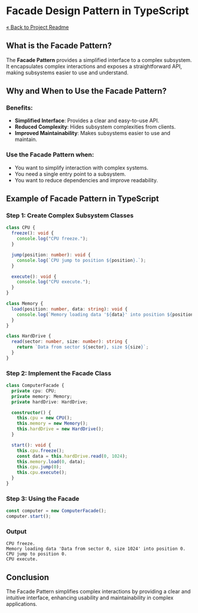 # Facade Design Pattern in TypeScript

[« Back to Project Readme](../../../README.md)

## What is the Facade Pattern?

The **Facade Pattern** provides a simplified interface to a complex subsystem. It encapsulates complex interactions and exposes a straightforward API, making subsystems easier to use and understand.

## Why and When to Use the Facade Pattern?

### Benefits:
- **Simplified Interface**: Provides a clear and easy-to-use API.
- **Reduced Complexity**: Hides subsystem complexities from clients.
- **Improved Maintainability**: Makes subsystems easier to use and maintain.

### Use the Facade Pattern when:
- You want to simplify interaction with complex systems.
- You need a single entry point to a subsystem.
- You want to reduce dependencies and improve readability.

## Example of Facade Pattern in TypeScript

### Step 1: Create Complex Subsystem Classes

```typescript
class CPU {
  freeze(): void {
    console.log("CPU freeze.");
  }

  jump(position: number): void {
    console.log(`CPU jump to position ${position}.`);
  }

  execute(): void {
    console.log("CPU execute.");
  }
}

class Memory {
  load(position: number, data: string): void {
    console.log(`Memory loading data '${data}' into position ${position}.`);
  }
}

class HardDrive {
  read(sector: number, size: number): string {
    return `Data from sector ${sector}, size ${size}`;
  }
}
```

### Step 2: Implement the Facade Class

```typescript
class ComputerFacade {
  private cpu: CPU;
  private memory: Memory;
  private hardDrive: HardDrive;

  constructor() {
    this.cpu = new CPU();
    this.memory = new Memory();
    this.hardDrive = new HardDrive();
  }

  start(): void {
    this.cpu.freeze();
    const data = this.hardDrive.read(0, 1024);
    this.memory.load(0, data);
    this.cpu.jump(0);
    this.cpu.execute();
  }
}
```

### Step 3: Using the Facade

```typescript
const computer = new ComputerFacade();
computer.start();
```

### Output
```
CPU freeze.
Memory loading data 'Data from sector 0, size 1024' into position 0.
CPU jump to position 0.
CPU execute.
```

## Conclusion

The Facade Pattern simplifies complex interactions by providing a clear and intuitive interface, enhancing usability and maintainability in complex applications.